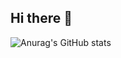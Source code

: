 ## Hi there 👋

![Anurag's GitHub stats](https://github-readme-stats.vercel.app/api?username=martino449&show_icons=true&theme=cobalt)
